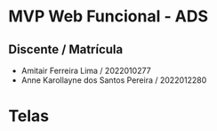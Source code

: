 # MVP Web Funcional - ADS
## Discente / Matrícula
  - Amitair Ferreira Lima / 2022010277
  - Anne Karollayne dos Santos Pereira / 2022012280

# Telas
